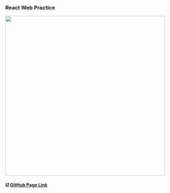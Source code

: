 ### React Web Practice

<img src=https://raw.githubusercontent.com/yhuj79/MovieRank/master/thumnail/thumnail.PNG width=500>

#### :ballot_box_with_check: <a target="_blank" rel="noopener noreferrer" href="https://yhuj79.github.io/Practice-Library-React">GitHub Page Link</a>
